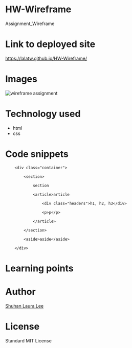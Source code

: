 # HW-Wireframe
Assignment_Wireframe

# Link to deployed site
https://lalatw.github.io/HW-Wireframe/


# Images
![wireframe assignment](https://ucb.bootcampcontent.com/UCB-Coding-Bootcamp/UCBSAN201807FSF4-FT/raw/master/01-week/homework/part-1/Images/Easier-Layout.png) 

# Technology used
* html
* css


# Code snippets


```
    <div class="container">
    
        <section>
            
            section

            <article>article

                <div class="headers">h1, h2, h3</div>
            
                <p>p</p>

            </article>

        </section>

        <aside>aside</aside>

    </div>

```


# Learning points



# Author 
[Shuhan Laura Lee](https://lalatw.github.io/HW-Wireframe/)



# License
Standard MIT License